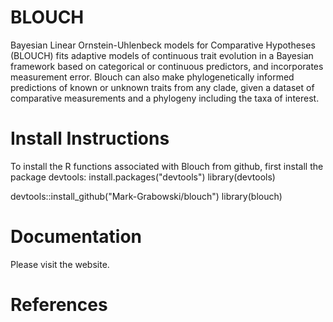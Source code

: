 # BLOUCH
Bayesian Linear Ornstein-Uhlenbeck models for Comparative Hypotheses (BLOUCH) fits adaptive models of continuous trait evolution in a Bayesian framework based on categorical or continuous predictors, and incorporates measurement error. Blouch can also make phylogenetically informed predictions of known or unknown traits from any clade, given a dataset of comparative measurements and a phylogeny including the taxa of interest.

# Install Instructions
To install the R functions associated with Blouch from github, first install the package devtools:
install.packages("devtools")
library(devtools)

devtools::install_github("Mark-Grabowski/blouch")
library(blouch)

# Documentation
Please visit the website.

# References
